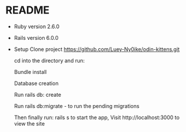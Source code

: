 # README

- Ruby version
  2.6.0

- Rails version
  6.0.0

- Setup
  Clone project https://github.com/Luey-Ny0ike/odin-kittens.git

  cd into the directory and run:

  Bundle install

  Database creation

  Run rails db: create

  Run rails db:migrate - to run the pending migrations

  Then finally run: rails s to start the app, Visit http://localhost:3000 to view the site

